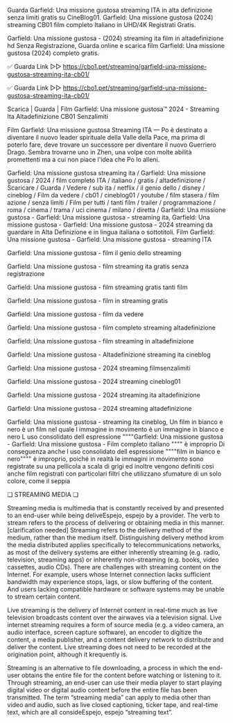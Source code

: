 Guarda Garfield: Una missione gustosa streaming ITA in alta definizione senza limiti gratis su CineBlog01. Garfield: Una missione gustosa (2024) streaming CB01 film completo Italiano in UHD/4K Registrati Gratis.

Garfield: Una missione gustosa - (2024) streaming ita film in altadefinizione hd Senza Registrazione, Guarda online e scarica film Garfield: Una missione gustosa (2024) completo gratis.

✅ Guarda Link ▷▷ https://cbo1.pet/streaming/garfield-una-missione-gustosa-streaming-ita-cb01/

✅ Guarda Link ▷▷  https://cbo1.pet/streaming/garfield-una-missione-gustosa-streaming-ita-cb01/

Scarica | Guarda | Film Garfield: Una missione gustosa™ 2024 - Streaming Ita Altadefinizione CB01 Senzalimiti

Film Garfield: Una missione gustosa Streaming ITA — Po è destinato a diventare il nuovo leader spirituale della Valle della Pace, ma prima di poterlo fare, deve trovare un successore per diventare il nuovo Guerriero Drago. Sembra trovarne uno in Zhen, una volpe con molte abilità promettenti ma a cui non piace l'idea che Po lo alleni.

Garfield: Una missione gustosa streaming ita / Garfield: Una missione gustosa / 2024 / film completo ITA / italiano / gratis / altadefinizione / Scaricare / Guarda / Vedere / sub ita / netflix / il genio dello / disney / cineblog / Film da vedere / cb01 / cineblog01 / youtube / film stasera / film azione / senza limiti / Film per tutti / tanti film / trailer / programmazione / roma / cinema / trama / uci cinema / milano / diretta / Garfield: Una missione gustosa - Garfield: Una missione gustosa - streaming ita, Garfield: Una missione gustosa - Garfield: Una missione gustosa - 2024 streaming da guardare in Alta Definizione e in lingua italiana o sottotitoli. Film Garfield: Una missione gustosa - Garfield: Una missione gustosa - streaming ITA

Garfield: Una missione gustosa - film il genio dello streaming

Garfield: Una missione gustosa - film streaming ita gratis senza registrazione

Garfield: Una missione gustosa - film streaming gratis tanti film

Garfield: Una missione gustosa - film in streaming gratis

Garfield: Una missione gustosa - film da vedere

Garfield: Una missione gustosa - film completo streaming altadefinizione

Garfield: Una missione gustosa - film streaming in altadefinizione

Garfield: Una missione gustosa - Altadefinizione streaming ita cineblog

Garfield: Una missione gustosa - 2024 streaming filmsenzalimiti

Garfield: Una missione gustosa - 2024 streaming cineblog01

Garfield: Una missione gustosa - 2024 streaming ita altadefinizione

Garfield: Una missione gustosa - 2024 streaming altadefinizione

Garfield: Una missione gustosa - streaming ita cineblog, Un film in bianco e nero è un film nel quale l immagine in movimento è un immagine in bianco e nero L uso consolidato dell espressione """"Garfield: Una missione gustosa - Garfield: Una missione gustosa - Film completo italiano """" è improprio Di conseguenza anche l uso consolidato dell espressione """"film in bianco e nero"""" è improprio, poiché in realtà le immagini in movimento sono registrate su una pellicola a scala di grigi ed inoltre vengono definiti così anche film registrati con particolari filtri che utilizzano sfumature di un solo colore, come il seppia

❏ STREAMING MEDIA ❏

Streaming media is multimedia that is constantly received by and presented to an end-user while being deliveEspejo, espejo by a provider. The verb to stream refers to the process of delivering or obtaining media in this manner.[clarification needed] Streaming refers to the delivery method of the medium, rather than the medium itself. Distinguishing delivery method krom the media distributed applies specifically to telecommunications networks, as most of the delivery systems are either inherently streaming (e.g. radio, television, streaming apps) or inherently non-streaming (e.g. books, video cassettes, audio CDs). There are challenges with streaming content on the Internet. For example, users whose Internet connection lacks sufficient bandwidth may experience stops, lags, or slow buffering of the content. And users lacking compatible hardware or software systems may be unable to stream certain content.

Live streaming is the delivery of Internet content in real-time much as live television broadcasts content over the airwaves via a television signal. Live internet streaming requires a form of source media (e.g. a video camera, an audio interface, screen capture software), an encoder to digitize the content, a media publisher, and a content delivery network to distribute and deliver the content. Live streaming does not need to be recorded at the origination point, although it krequently is.

Streaming is an alternative to file downloading, a process in which the end-user obtains the entire file for the content before watching or listening to it. Through streaming, an end-user can use their media player to start playing digital video or digital audio content before the entire file has been transmitted. The term “streaming media” can apply to media other than video and audio, such as live closed captioning, ticker tape, and real-time text, which are all consideEspejo, espejo “streaming text”.

